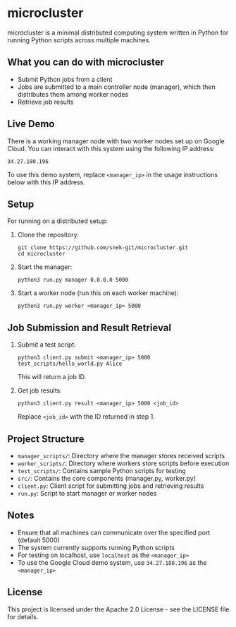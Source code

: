 # microcluster

microcluster is a minimal distributed computing system written in Python for running Python scripts across multiple machines.

## What you can do with microcluster

- Submit Python jobs from a client
- Jobs are submitted to a main controller node (manager), which then distributes them among worker nodes
- Retrieve job results

## Live Demo

There is a working manager node with two worker nodes set up on Google Cloud. You can interact with this system using the following IP address:

```
34.27.180.196
```

To use this demo system, replace `<manager_ip>` in the usage instructions below with this IP address.

## Setup

For running on a distributed setup:

1. Clone the repository:
   ```
   git clone https://github.com/snek-git/microcluster.git
   cd microcluster
   ```

2. Start the manager:
   ```
   python3 run.py manager 0.0.0.0 5000
   ```

3. Start a worker node (run this on each worker machine):
   ```
   python3 run.py worker <manager_ip> 5000
   ```

## Job Submission and Result Retrieval

1. Submit a test script:
   ```
   python3 client.py submit <manager_ip> 5000 test_scripts/hello_world.py Alice
   ```
   This will return a job ID.

2. Get job results:
   ```
   python3 client.py result <manager_ip> 5000 <job_id>
   ```
   Replace `<job_id>` with the ID returned in step 1.

## Project Structure

- `manager_scripts/`: Directory where the manager stores received scripts
- `worker_scripts/`: Directory where workers store scripts before execution
- `test_scripts/`: Contains sample Python scripts for testing
- `src/`: Contains the core components (manager.py, worker.py)
- `client.py`: Client script for submitting jobs and retrieving results
- `run.py`: Script to start manager or worker nodes

## Notes

- Ensure that all machines can communicate over the specified port (default 5000)
- The system currently supports running Python scripts
- For testing on localhost, use `localhost` as the `<manager_ip>`
- To use the Google Cloud demo system, use `34.27.180.196` as the `<manager_ip>`

## License

This project is licensed under the Apache 2.0 License - see the LICENSE file for details.
